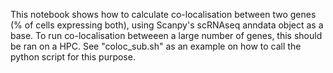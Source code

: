 This notebook shows how to calculate co-localisation between two genes (% of cells expressing both), using Scanpy's scRNAseq anndata object as a base.
To run co-localisation betweeen a large number of genes, this should be ran on a HPC. See "coloc_sub.sh" as an example on how to call the python script for this purpose.
